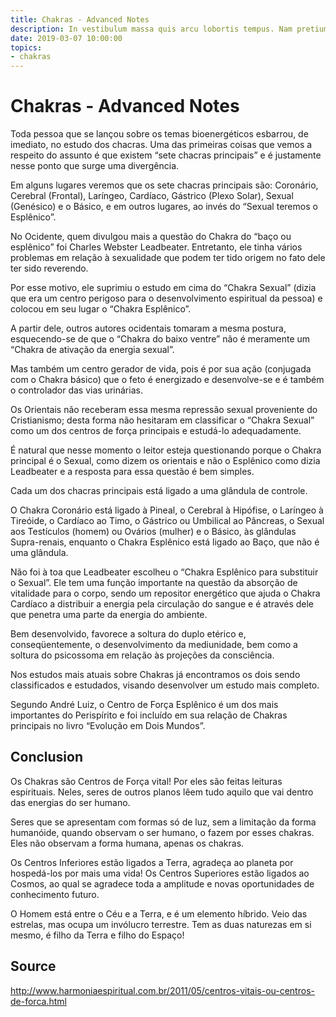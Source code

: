 ```yaml
---
title: Chakras - Advanced Notes
description: In vestibulum massa quis arcu lobortis tempus. Nam pretium arcu in odio vulputate luctus.
date: 2019-03-07 10:00:00
topics:
- chakras
---
```


# Chakras - Advanced Notes

Toda pessoa que se lançou sobre os temas bioenergéticos esbarrou, de imediato, no estudo dos chacras. Uma das primeiras coisas que vemos a respeito do assunto é que existem “sete chacras principais” e é justamente nesse ponto que surge uma divergência.

Em alguns lugares veremos que os sete chacras principais são: Coronário, Cerebral (Frontal), Laríngeo, Cardíaco, Gástrico (Plexo Solar), Sexual (Genésico) e o Básico, e em outros lugares, ao invés do “Sexual teremos o Esplênico”.

No Ocidente, quem divulgou mais a questão do Chakra do “baço ou esplênico” foi Charles Webster Leadbeater. Entretanto, ele tinha vários problemas em relação à sexualidade que podem ter tido origem no fato dele ter sido reverendo.

Por esse motivo, ele suprimiu o estudo em cima do “Chakra Sexual” (dizia que era um centro perigoso para o desenvolvimento espiritual da pessoa) e colocou em seu lugar o “Chakra Esplênico”.

A partir dele, outros autores ocidentais tomaram a mesma postura, esquecendo-se de que o “Chakra do baixo ventre” não é meramente um “Chakra de ativação da energia sexual”.

Mas também um centro gerador de vida, pois é por sua ação (conjugada com o Chakra básico) que o feto é energizado e desenvolve-se e é também o controlador das vias urinárias.

Os Orientais não receberam essa mesma repressão sexual proveniente do Cristianismo; desta forma não hesitaram em classificar o “Chakra Sexual” como um dos centros de força principais e estudá-lo adequadamente.

É natural que nesse momento o leitor esteja questionando porque o Chakra principal é o Sexual, como dizem os orientais e não o Esplênico como dizia Leadbeater e a resposta para essa questão é bem simples.

Cada um dos chacras principais está ligado a uma glândula de controle.

O Chakra Coronário está ligado à Pineal, o Cerebral à Hipófise, o Laríngeo à Tireóide, o Cardíaco ao Timo, o Gástrico ou Umbilical ao Pâncreas, o Sexual aos Testículos (homem) ou Ovários (mulher) e o Básico, às glândulas Supra-renais, enquanto o Chakra Esplênico está ligado ao Baço, que não é uma glândula.

Não foi à toa que Leadbeater escolheu o “Chakra Esplênico para substituir o Sexual”. Ele tem uma função importante na questão da absorção de vitalidade para o corpo, sendo um repositor energético que ajuda o Chakra Cardíaco a distribuir a energia pela circulação do sangue e é através dele que penetra uma parte da energia do ambiente.

Bem desenvolvido, favorece a soltura do duplo etérico e, conseqüentemente, o desenvolvimento da mediunidade, bem como a soltura do psicossoma em relação às projeções da consciência.

Nos estudos mais atuais sobre Chakras já encontramos os dois sendo classificados e estudados, visando desenvolver um estudo mais completo.

Segundo André Luiz, o Centro de Força Esplênico é um dos mais importantes do Perispírito e foi incluído em sua relação de Chakras principais no livro “Evolução em Dois Mundos”.


## Conclusion
Os Chakras são Centros de Força vital! Por eles são feitas leituras espirituais. Neles, seres de outros planos lêem tudo aquilo que vai dentro das energias do ser humano.

Seres que se apresentam com formas só de luz, sem a limitação da forma humanóide, quando observam o ser humano, o fazem por esses chakras. Eles não observam a forma humana, apenas os chakras.

Os Centros Inferiores estão ligados a Terra, agradeça ao planeta por hospedá-los por mais uma vida! Os Centros Superiores estão ligados ao Cosmos, ao qual se agradece toda a amplitude e novas oportunidades de conhecimento futuro.

O Homem está entre o Céu e a Terra, e é um elemento híbrido. Veio das estrelas, mas ocupa um invólucro terrestre. Tem as duas naturezas em si mesmo, é filho da Terra e filho do Espaço!


## Source
http://www.harmoniaespiritual.com.br/2011/05/centros-vitais-ou-centros-de-forca.html
